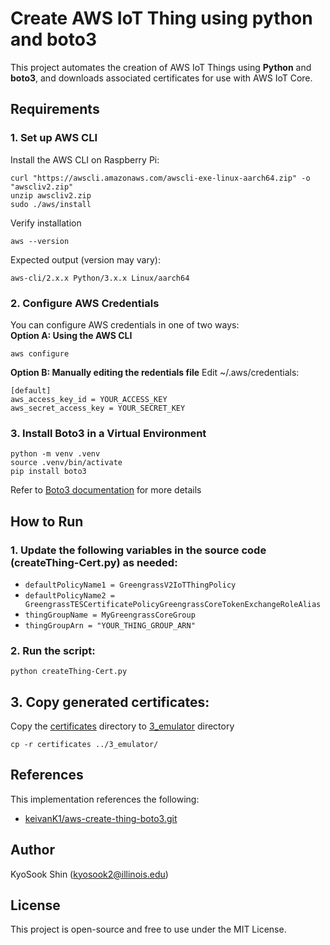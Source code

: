 # Create AWS IoT Thing using python and boto3

This project automates the creation of AWS IoT Things using **Python** and **boto3**, and downloads associated certificates for use with AWS IoT Core.

## Requirements

### 1. Set up AWS CLI  
Install the AWS CLI on Raspberry Pi:

```
curl "https://awscli.amazonaws.com/awscli-exe-linux-aarch64.zip" -o "awscliv2.zip"
unzip awscliv2.zip
sudo ./aws/install
```

Verify installation
```
aws --version
```

Expected output (version may vary):

```
aws-cli/2.x.x Python/3.x.x Linux/aarch64
```

### 2. Configure AWS Credentials
You can configure AWS credentials in one of two ways:  
**Option A: Using the AWS CLI**
```
aws configure
```
**Option B: Manually editing the redentials file**
Edit ~/.aws/credentials:

```  
[default]
aws_access_key_id = YOUR_ACCESS_KEY
aws_secret_access_key = YOUR_SECRET_KEY
```
      
### 3. Install Boto3 in a Virtual Environment  
```
python -m venv .venv  
source .venv/bin/activate      
pip install boto3  
```      

Refer to [Boto3 documentation](https://boto3.readthedocs.io/en/latest/guide/quickstart.html#installation) for more details


## How to Run

### 1. Update the following variables in the source code (createThing-Cert.py) as needed:

* `defaultPolicyName1 = GreengrassV2IoTThingPolicy` 
* `defaultPolicyName2 = GreengrassTESCertificatePolicyGreengrassCoreTokenExchangeRoleAlias`  
* `thingGroupName = MyGreengrassCoreGroup` 
* `thingGroupArn = "YOUR_THING_GROUP_ARN"`

### 2. Run the script:
```
python createThing-Cert.py
```      

## 3. Copy generated certificates:
Copy the [certificates](./certificates/) directory to [3_emulator](../3_emulator/) directory

```
cp -r certificates ../3_emulator/
```

## References
This implementation references the following:    
* [keivanK1/aws-create-thing-boto3.git](https://github.com/keivanK1/aws-create-thing-boto3.git)


## Author
KyoSook Shin (kyosook2@illinois.edu)


## License
This project is open-source and free to use under the MIT License.

